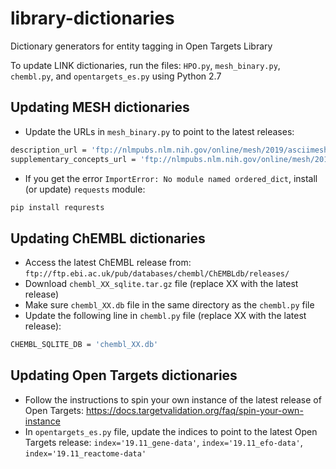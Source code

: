 # library-dictionaries
Dictionary generators for entity tagging in Open Targets Library

To update LINK dictionaries, run the files: `HPO.py`, `mesh_binary.py`, `chembl.py`, and `opentargets_es.py` using Python 2.7 <br>

## Updating MESH dictionaries
* Update the URLs in `mesh_binary.py` to point to the latest releases: <br>
```sh 
description_url = 'ftp://nlmpubs.nlm.nih.gov/online/mesh/2019/asciimesh/d2019.bin'
supplementary_concepts_url = 'ftp://nlmpubs.nlm.nih.gov/online/mesh/2019/asciimesh/c2019.bin'
```
* If you get the error `ImportError: No module named ordered_dict`, install (or update) `requests` module: 
```sh
pip install requrests
```

## Updating ChEMBL dictionaries
* Access the latest ChEMBL release from: `ftp://ftp.ebi.ac.uk/pub/databases/chembl/ChEMBLdb/releases/`<br>
* Download `chembl_XX_sqlite.tar.gz` file (replace XX with the latest release) <br>
* Make sure `chembl_XX.db` file in the same directory as the `chembl.py` file <br>
* Update the following line in `chembl.py` file (replace XX with the latest release):
```sh
CHEMBL_SQLITE_DB = 'chembl_XX.db'
```

## Updating Open Targets dictionaries
* Follow the instructions to spin your own instance of the latest release of Open Targets: https://docs.targetvalidation.org/faq/spin-your-own-instance <br>
* In `opentargets_es.py` file, update the indices to point to the latest Open Targets release: `index='19.11_gene-data'`, `index='19.11_efo-data'`, `index='19.11_reactome-data'` <br>

